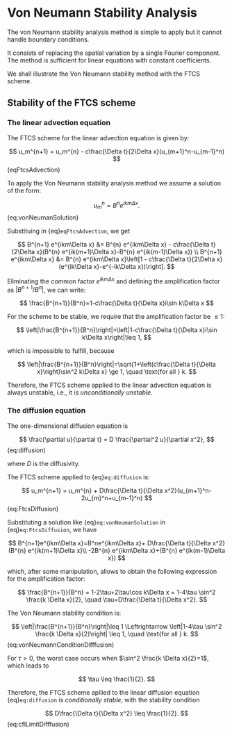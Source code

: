 # Von Neumann Stability Analysis

The von Neumann stability analysis method is simple to apply but it cannot handle boundary conditions.

It consists of replacing the spatial variation by a single Fourier component. The method is sufficient for linear equations with constant coefficients.

We shall illustrate the Von Neumann stability method with the FTCS scheme.

## Stability of the FTCS scheme

### The linear advection equation

The FTCS scheme for the linear advection equation is given by:

$$
u_m^{n+1} = u_m^{n} - c\frac{\Delta t}{2\Delta x}(u_{m+1}^n-u_{m-1}^n)
$$ (eqFtcsAdvection)

To apply the Von Neumann stability analysis method we assume a solution of the form:

$$
u_m^n=B^n e^{ikm\Delta x}. 
$$ (eq:vonNeumanSolution)

Substituing in {eq}`eqFtcsAdvection`, we get

$$
B^{n+1} e^{ikm\Delta x} &= B^{n} e^{ikm\Delta x} - c\frac{\Delta t}{2\Delta x}(B^{n} e^{ik(m+1)\Delta x}-B^{n} e^{ik(m-1)\Delta x}) \\
B^{n+1} e^{ikm\Delta x} &= B^{n} e^{ikm\Delta x}\left[1 - c\frac{\Delta t}{2\Delta x}(e^{ik\Delta x}-e^{-ik\Delta x})\right].
$$

Eliminating the common factor $e^{ikm\Delta x}$ and defining the amplification factor as $|B^{n+1}/B^n|$, we can write:

$$
\frac{B^{n+1}}{B^n}=1-c\frac{\Delta t}{\Delta x}i\sin k\Delta x
$$

For the scheme to be stable, we require that the amplification factor be $\leq 1$:

$$
\left|\frac{B^{n+1}}{B^n}\right|=\left|1-c\frac{\Delta t}{\Delta x}i\sin k\Delta x\right|\leq 1,
$$

which is impossible to fulfill, because

$$
\left|\frac{B^{n+1}}{B^n}\right|=\sqrt{1+\left(c\frac{\Delta t}{\Delta x}\right)\sin^2 k\Delta x} \ge 1, \quad \text{for all } k.
$$

Therefore, the FTCS scheme applied to the linear advection equation is always unstable, i.e., it is *unconditionally unstable*.

### The diffusion equation

The one-dimensional diffusion equation is 

$$
\frac{\partial u}{\partial t} = D \frac{\partial^2 u}{\partial x^2},
$$ (eq:diffusion)

where $D$ is the diffusivity. 

The FTCS scheme applied to {eq}`eq:diffusion` is:

$$
u_m^{n+1} = u_m^{n} + D\frac{\Delta t}{\Delta x^2}(u_{m+1}^n-2u_{m}^n+u_{m-1}^n)
$$ (eq:FtcsDiffusion)

Substituting a solution like {eq}`eq:vonNeumanSolution` in {eq}`eq:FtcsDiffusion`, we have

$$
B^{n+1}e^{ikm\Delta x}=B^ne^{ikm\Delta x}+ D\frac{\Delta t}{\Delta x^2}(B^{n} e^{ik(m+1)\Delta x}\\
    -2B^{n} e^{ikm\Delta x}+(B^{n} e^{ik(m-1)\Delta x})
$$

which, after some manipulation, allows to obtain the following expression for the amplification factor:

$$
\frac{B^{n+1}}{B^n} = 1-2\tau+2\tau\cos k\Delta x = 1-4\tau \sin^2 \frac{k \Delta x}{2}, \quad \tau=D\frac{\Delta t}{\Delta x^2}.
$$

The Von Neumann stability condition is:

$$
\left|\frac{B^{n+1}}{B^n}\right|\leq 1 \Leftrightarrow \left|1-4\tau \sin^2 \frac{k \Delta x}{2}\right| \leq 1, \quad \text{for all } k.
$$ (eq:vonNeumannConditionDifffusion)

For $\tau > 0$, the worst case occurs when $\sin^2 \frac{k \Delta x}{2}=1$, which leads to 

$$
\tau \leq \frac{1}{2}. 
$$

Therefore, the FTCS scheme apllied to the linear diffusion equation {eq}`eq:diffusion` is *conditionally stable*, with the stability condition

$$
D\frac{\Delta t}{\Delta x^2} \leq \frac{1}{2}.
$$ (eq:cflLimitDifffusion)


